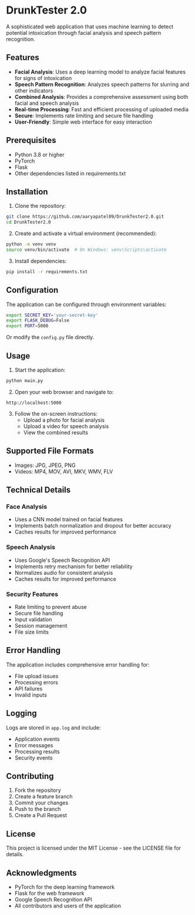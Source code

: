 # DrunkTester 2.0

A sophisticated web application that uses machine learning to detect potential intoxication through facial analysis and speech pattern recognition.

## Features

- **Facial Analysis**: Uses a deep learning model to analyze facial features for signs of intoxication
- **Speech Pattern Recognition**: Analyzes speech patterns for slurring and other indicators
- **Combined Analysis**: Provides a comprehensive assessment using both facial and speech analysis
- **Real-time Processing**: Fast and efficient processing of uploaded media
- **Secure**: Implements rate limiting and secure file handling
- **User-Friendly**: Simple web interface for easy interaction

## Prerequisites

- Python 3.8 or higher
- PyTorch
- Flask
- Other dependencies listed in requirements.txt

## Installation

1. Clone the repository:
```bash
git clone https://github.com/aaryapatel09/DrunkTester2.0.git
cd DrunkTester2.0
```

2. Create and activate a virtual environment (recommended):
```bash
python -m venv venv
source venv/bin/activate  # On Windows: venv\Scripts\activate
```

3. Install dependencies:
```bash
pip install -r requirements.txt
```

## Configuration

The application can be configured through environment variables:

```bash
export SECRET_KEY='your-secret-key'
export FLASK_DEBUG=False
export PORT=5000
```

Or modify the `config.py` file directly.

## Usage

1. Start the application:
```bash
python main.py
```

2. Open your web browser and navigate to:
```
http://localhost:5000
```

3. Follow the on-screen instructions:
   - Upload a photo for facial analysis
   - Upload a video for speech analysis
   - View the combined results

## Supported File Formats

- Images: JPG, JPEG, PNG
- Videos: MP4, MOV, AVI, MKV, WMV, FLV

## Technical Details

### Face Analysis
- Uses a CNN model trained on facial features
- Implements batch normalization and dropout for better accuracy
- Caches results for improved performance

### Speech Analysis
- Uses Google's Speech Recognition API
- Implements retry mechanism for better reliability
- Normalizes audio for consistent analysis
- Caches results for improved performance

### Security Features
- Rate limiting to prevent abuse
- Secure file handling
- Input validation
- Session management
- File size limits

## Error Handling

The application includes comprehensive error handling for:
- File upload issues
- Processing errors
- API failures
- Invalid inputs

## Logging

Logs are stored in `app.log` and include:
- Application events
- Error messages
- Processing results
- Security events

## Contributing

1. Fork the repository
2. Create a feature branch
3. Commit your changes
4. Push to the branch
5. Create a Pull Request

## License

This project is licensed under the MIT License - see the LICENSE file for details.

## Acknowledgments

- PyTorch for the deep learning framework
- Flask for the web framework
- Google Speech Recognition API
- All contributors and users of the application
